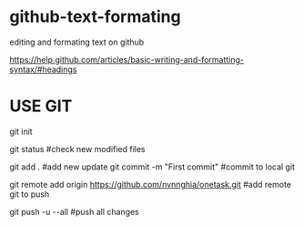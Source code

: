# github-text-formating
editing and formating text on github


https://help.github.com/articles/basic-writing-and-formatting-syntax/#headings


# USE GIT

git init


git status #check new modified files

git add . #add new update
git commit -m "First commit" #commit to local git

git remote add origin https://github.com/nvnnghia/onetask.git #add remote git to push

git push -u --all #push all changes

